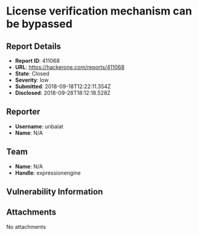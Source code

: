 # License verification mechanism can be bypassed

## Report Details
- **Report ID**: 411068
- **URL**: https://hackerone.com/reports/411068
- **State**: Closed
- **Severity**: low
- **Submitted**: 2018-09-18T12:22:11.354Z
- **Disclosed**: 2018-09-28T18:12:18.528Z

## Reporter
- **Username**: unbaiat
- **Name**: N/A

## Team
- **Name**: N/A
- **Handle**: expressionengine

## Vulnerability Information


## Attachments
No attachments
